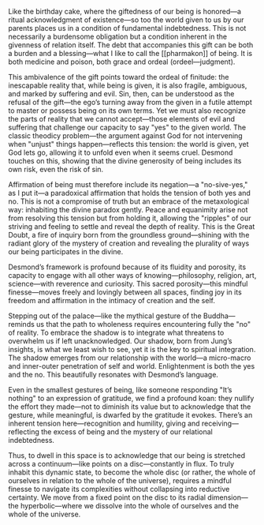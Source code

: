 Like the birthday cake, where the giftedness of our being is honored—a ritual acknowledgment of existence—so too the world given to us by our parents places us in a condition of fundamental indebtedness. This is not necessarily a burdensome obligation but a condition inherent in the givenness of relation itself. The debt that accompanies this gift can be both a burden and a blessing—what I like to call the [[pharmakon]] of being. It is both medicine and poison, both grace and ordeal (ordeel—judgment).

This ambivalence of the gift points toward the ordeal of finitude: the inescapable reality that, while being is given, it is also fragile, ambiguous, and marked by suffering and evil. Sin, then, can be understood as the refusal of the gift—the ego’s turning away from the given in a futile attempt to master or possess being on its own terms. Yet we must also recognize the parts of reality that we cannot accept—those elements of evil and suffering that challenge our capacity to say "yes" to the given world. The classic theodicy problem—the argument against God for not intervening when "unjust" things happen—reflects this tension: the world is given, yet God lets go, allowing it to unfold even when it seems cruel. Desmond touches on this, showing that the divine generosity of being includes its own risk, even the risk of sin.

Affirmation of being must therefore include its negation—a "no-sive-yes," as I put it—a paradoxical affirmation that holds the tension of both yes and no. This is not a compromise of truth but an embrace of the metaxological way: inhabiting the divine paradox gently. Peace and equanimity arise not from resolving this tension but from holding it, allowing the "ripples" of our striving and feeling to settle and reveal the depth of reality. This is the Great Doubt, a fire of inquiry born from the groundless ground—shining with the radiant glory of the mystery of creation and revealing the plurality of ways our being participates in the divine.

Desmond’s framework is profound because of its fluidity and porosity, its capacity to engage with all other ways of knowing—philosophy, religion, art, science—with reverence and curiosity. This sacred porosity—this mindful finesse—moves freely and lovingly between all spaces, finding joy in its freedom and affirmation in the intimacy of creation and the self.

Stepping out of the palace—like the mythical gesture of the Buddha—reminds us that the path to wholeness requires encountering fully the "no" of reality. To embrace the shadow is to integrate what threatens to overwhelm us if left unacknowledged. Our shadow, born from Jung’s insights, is what we least wish to see, yet it is the key to spiritual integration. The shadow emerges from our relationship with the world—a micro-macro and inner-outer penetration of self and world. Enlightenment is both the yes and the no. This beautifully resonates with Desmond’s language.

Even in the smallest gestures of being, like someone responding "It’s nothing" to an expression of gratitude, we find a profound koan: they nullify the effort they made—not to diminish its value but to acknowledge that the gesture, while meaningful, is dwarfed by the gratitude it evokes. There’s an inherent tension here—recognition and humility, giving and receiving—reflecting the excess of being and the mystery of our relational indebtedness.

Thus, to dwell in this space is to acknowledge that our being is stretched across a continuum—like points on a disc—constantly in flux. To truly inhabit this dynamic state, to become the whole disc (or rather, the whole of ourselves in relation to the whole of the universe), requires a mindful finesse to navigate its complexities without collapsing into reductive certainty. We move from a fixed point on the disc to its radial dimension—the hyperbolic—where we dissolve into the whole of ourselves and the whole of the universe.